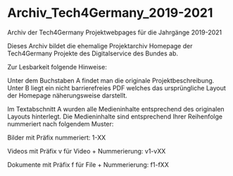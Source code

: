# Archiv_Tech4Germany_2019-2021
Archiv der Tech4Germany Projektwebpages für die Jahrgänge 2019-2021

Dieses Archiv bildet die ehemalige Projektarchiv Homepage der Tech4Germany Projekte des Digitalservice des Bundes ab.

Zur Lesbarkeit folgende Hinweise:

Unter dem Buchstaben A findet man die originale Projektbeschreibung.
Unter B liegt ein nicht barrierefreies PDF welches das ursprüngliche Layout der Homepage näherungsweise darstellt.

Im Textabschnitt A wurden alle Medieninhalte entsprechend des originalen Layouts hinterlegt.
Die Medieninhalte sind entsprechend Ihrer Reihenfolge nummeriert nach folgendem Muster:

Bilder mit Präfix nummeriert: 1-XX

Videos mit Präfix v für Video + Nummerierung: v1-vXX

Dokumente mit Präfix f für File + Nummerierung: f1-fXX



